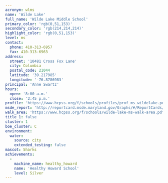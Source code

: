 ```yaml
---
acronym: wlms
name: 'Wilde Lake'
full_name: 'Wilde Lake Middle School'
primary_color: 'rgb(0,51,153)'
secondary_color: 'rgb(214,214,214)'
highlight_color: 'rgb(0,51,153)'
level: ms
contact:
  phone: 410-313-6957
  fax: 410-313-6963
address:
  street: '10481 Cross Fox Lane'
  city: Columbia
  postal_code: 21044
  latitude: '39.217985'
  longitude: '-76.8786983'
principal: 'Anne Swartz'
hours:
  open: '8:00 a.m.'
  close: '2:45 p.m.'
profile: 'https://www.hcpss.org/f/schools/profiles/prof_ms_wildelake.pdf'
msde_report: 'http://reportcard.msde.maryland.gov/Graphs/#/ReportCards/ReportCardSchool/1//1/13/0512/'
walk_area: 'https://www.hcpss.org/f/schools/wilde-lake-ms-walk-area.pdf'
title_1: false
cluster: 1
boe_cluster: C
environment:
  water:
    source: city
    extended_testing: false
mascot: Sharks
achievements:
  -
    machine_name: healthy_howard
    name: 'Healthy Howard School'
    level: Silver
---
```

